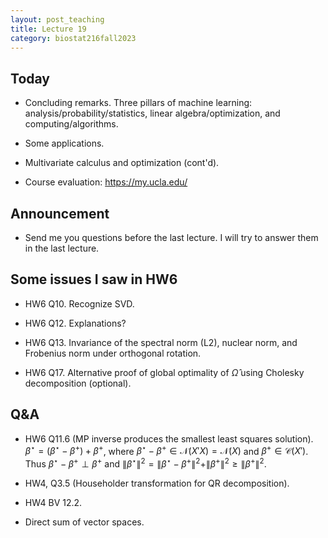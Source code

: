 ```yaml
---
layout: post_teaching
title: Lecture 19
category: biostat216fall2023
---
```


## Today

- Concluding remarks. Three pillars of machine learning: analysis/probability/statistics, linear algebra/optimization, and computing/algorithms.

- Some applications.

- Multivariate calculus and optimization (cont'd).

- Course evaluation: <https://my.ucla.edu/>

## Announcement

- Send me you questions before the last lecture. I will try to answer them in the last lecture.

## Some issues I saw in HW6

- HW6 Q10. Recognize SVD.

- HW6 Q12. Explanations?

- HW6 Q13. Invariance of the spectral norm (L2), nuclear norm, and Frobenius norm under orthogonal rotation.

- HW6 Q17. Alternative proof of global optimality of $\hat{\Omega}$ using Cholesky decomposition (optional).

## Q&A

- HW6 Q11.6 (MP inverse produces the smallest least squares solution). $\beta^\star = (\beta^\star - \beta^+) + \beta^+$, where $\beta^\star - \beta^+ \in \mathcal{N}(X'X) = \mathcal{N}(X)$ and $\beta^+ \in \mathcal{C}(X')$. Thus $\beta^\star - \beta^+ \perp \beta^+$ and $\|\beta^\star\|^2 = \|\beta^\star - \beta^+\|^2 + \|\beta^+\|^2 \ge \|\beta^+\|^2$.

- HW4, Q3.5 (Householder transformation for QR decomposition). 

- HW4 BV 12.2. 

- Direct sum of vector spaces. 
